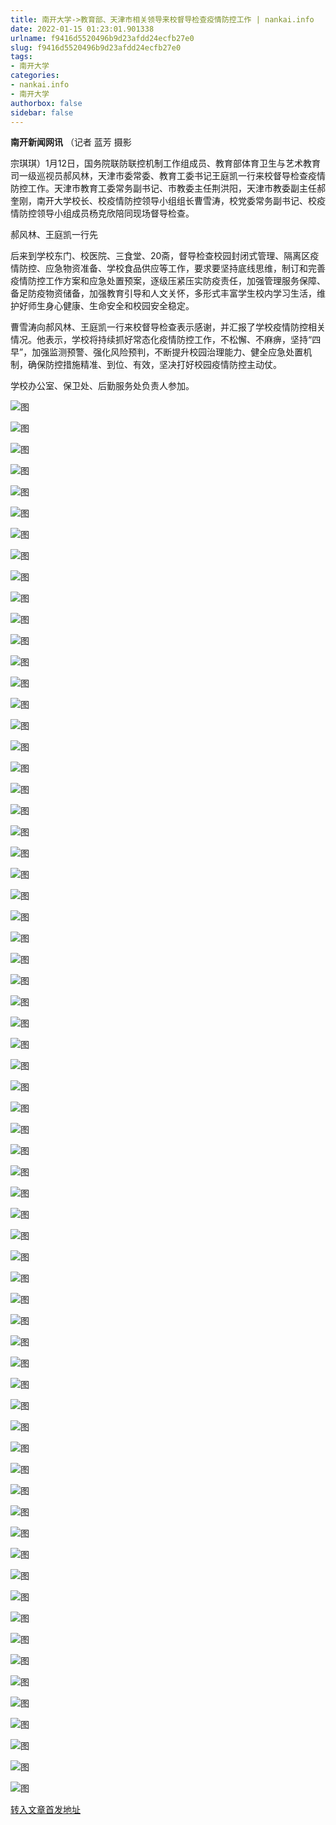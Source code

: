 ```yaml
---
title: 南开大学->教育部、天津市相关领导来校督导检查疫情防控工作 | nankai.info
date: 2022-01-15 01:23:01.901338
urlname: f9416d5520496b9d23afdd24ecfb27e0
slug: f9416d5520496b9d23afdd24ecfb27e0
tags: 
- 南开大学
categories:
- nankai.info
- 南开大学
authorbox: false
sidebar: false
---
```

**南开新闻网讯** （记者 蓝芳 摄影

宗琪琪）1月12日，国务院联防联控机制工作组成员、教育部体育卫生与艺术教育司一级巡视员郝风林，天津市委常委、教育工委书记王庭凯一行来校督导检查疫情防控工作。天津市教育工委常务副书记、市教委主任荆洪阳，天津市教委副主任郝奎刚，南开大学校长、校疫情防控领导小组组长曹雪涛，校党委常务副书记、校疫情防控领导小组成员杨克欣陪同现场督导检查。

郝风林、王庭凯一行先
<!--more-->
后来到学校东门、校医院、三食堂、20斋，督导检查校园封闭式管理、隔离区疫情防控、应急物资准备、学校食品供应等工作，要求要坚持底线思维，制订和完善疫情防控工作方案和应急处置预案，逐级压紧压实防疫责任，加强管理服务保障、备足防疫物资储备，加强教育引导和人文关怀，多形式丰富学生校内学习生活，维护好师生身心健康、生命安全和校园安全稳定。

曹雪涛向郝风林、王庭凯一行来校督导检查表示感谢，并汇报了学校疫情防控相关情况。他表示，学校将持续抓好常态化疫情防控工作，不松懈、不麻痹，坚持“四早”，加强监测预警、强化风险预判，不断提升校园治理能力、健全应急处置机制，确保防控措施精准、到位、有效，坚决打好校园疫情防控主动仗。

学校办公室、保卫处、后勤服务处负责人参加。

![图](http://news.nankai.edu.cn/ywsd/system/2022/01/13/g)

![图](http://news.nankai.edu.cn/ywsd/system/2022/01/13/p)

![图](http://news.nankai.edu.cn/ywsd/system/2022/01/13/j)

![图](http://news.nankai.edu.cn/ywsd/system/2022/01/13/)

![图](http://news.nankai.edu.cn/ywsd/system/2022/01/13/5)

![图](http://news.nankai.edu.cn/ywsd/system/2022/01/13/3)

![图](http://news.nankai.edu.cn/ywsd/system/2022/01/13/e)

![图](http://news.nankai.edu.cn/ywsd/system/2022/01/13/1)

![图](http://news.nankai.edu.cn/ywsd/system/2022/01/13/3)

![图](http://news.nankai.edu.cn/ywsd/system/2022/01/13/4)

![图](http://news.nankai.edu.cn/ywsd/system/2022/01/13/9)

![图](http://news.nankai.edu.cn/ywsd/system/2022/01/13/b)

![图](http://news.nankai.edu.cn/ywsd/system/2022/01/13/_)

![图](http://news.nankai.edu.cn/ywsd/system/2022/01/13/3)

![图](http://news.nankai.edu.cn/ywsd/system/2022/01/13/0)

![图](http://news.nankai.edu.cn/ywsd/system/2022/01/13/0)

![图](http://news.nankai.edu.cn/ywsd/system/2022/01/13/4)

![图](http://news.nankai.edu.cn/ywsd/system/2022/01/13/4)

![图](http://news.nankai.edu.cn/ywsd/system/2022/01/13/0)

![图](http://news.nankai.edu.cn/ywsd/system/2022/01/13/0)

![图](http://news.nankai.edu.cn/ywsd/system/2022/01/13/0)

![图](http://news.nankai.edu.cn/ywsd/system/2022/01/13/3)

![图](http://news.nankai.edu.cn/ywsd/system/2022/01/13/0)

![图](http://news.nankai.edu.cn/ywsd/system/2022/01/13/0)

![图](http://news.nankai.edu.cn/)

![图](http://news.nankai.edu.cn/ywsd/system/2022/01/13/0)

![图](http://news.nankai.edu.cn/ywsd/system/2022/01/13/4)

![图](http://news.nankai.edu.cn/ywsd/system/2022/01/13/4)

![图](http://news.nankai.edu.cn/)

![图](http://news.nankai.edu.cn/ywsd/system/2022/01/13/0)

![图](http://news.nankai.edu.cn/ywsd/system/2022/01/13/0)

![图](http://news.nankai.edu.cn/ywsd/system/2022/01/13/0)

![图](http://news.nankai.edu.cn/)

![图](http://news.nankai.edu.cn/ywsd/system/2022/01/13/3)

![图](http://news.nankai.edu.cn/ywsd/system/2022/01/13/0)

![图](http://news.nankai.edu.cn/ywsd/system/2022/01/13/0)

![图](http://news.nankai.edu.cn/)

![图](http://news.nankai.edu.cn/ywsd/system/2022/01/13/c)

![图](http://news.nankai.edu.cn/ywsd/system/2022/01/13/i)

![图](http://news.nankai.edu.cn/ywsd/system/2022/01/13/p)

![图](http://news.nankai.edu.cn/)

![图](http://news.nankai.edu.cn/ywsd/system/2022/01/13/n)

![图](http://news.nankai.edu.cn/ywsd/system/2022/01/13/c)

![图](http://news.nankai.edu.cn/ywsd/system/2022/01/13/)

![图](http://news.nankai.edu.cn/ywsd/system/2022/01/13/u)

![图](http://news.nankai.edu.cn/ywsd/system/2022/01/13/d)

![图](http://news.nankai.edu.cn/ywsd/system/2022/01/13/e)

![图](http://news.nankai.edu.cn/ywsd/system/2022/01/13/)

![图](http://news.nankai.edu.cn/ywsd/system/2022/01/13/i)

![图](http://news.nankai.edu.cn/ywsd/system/2022/01/13/a)

![图](http://news.nankai.edu.cn/ywsd/system/2022/01/13/k)

![图](http://news.nankai.edu.cn/ywsd/system/2022/01/13/n)

![图](http://news.nankai.edu.cn/ywsd/system/2022/01/13/a)

![图](http://news.nankai.edu.cn/ywsd/system/2022/01/13/n)

![图](http://news.nankai.edu.cn/ywsd/system/2022/01/13/)

![图](http://news.nankai.edu.cn/ywsd/system/2022/01/13/s)

![图](http://news.nankai.edu.cn/ywsd/system/2022/01/13/w)

![图](http://news.nankai.edu.cn/ywsd/system/2022/01/13/e)

![图](http://news.nankai.edu.cn/ywsd/system/2022/01/13/n)

![图](http://news.nankai.edu.cn/)

![图](http://news.nankai.edu.cn/)

![图](http://news.nankai.edu.cn/ywsd/system/2022/01/13/:)

![图](http://news.nankai.edu.cn/ywsd/system/2022/01/13/p)

![图](http://news.nankai.edu.cn/ywsd/system/2022/01/13/t)

![图](http://news.nankai.edu.cn/ywsd/system/2022/01/13/t)

![图](http://news.nankai.edu.cn/ywsd/system/2022/01/13/h)

[转入文章首发地址](http://news.nankai.edu.cn/ywsd/system/2022/01/13/030049923.shtml)